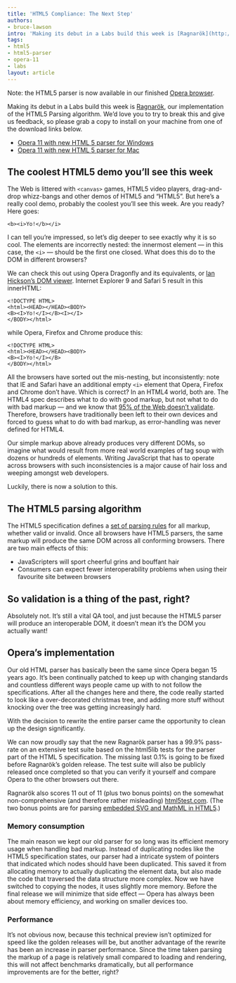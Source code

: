 ```yaml
---
title: 'HTML5 Compliance: The Next Step'
authors:
- bruce-lawson
intro: 'Making its debut in a Labs build this week is [Ragnarök](http://en.wikipedia.org/wiki/Ragnarök), our implementation of the HTML5 parsing algorithm. We’d love you to try to break this and give us feedback, so please grab a copy to install on your machine…'
tags:
- html5
- html5-parser
- opera-11
- labs
layout: article
---
```


Note: the HTML5 parser is now available in our finished [Opera browser][1].

[1]: http://www.opera.com/browser/

Making its debut in a Labs build this week is [Ragnarök][2], our implementation of the HTML5 Parsing algorithm. We’d love you to try to break this and give us feedback, so please grab a copy to install on your machine from one of the download links below.

[2]: http://en.wikipedia.org/wiki/Ragnarök

- [Opera 11 with new HTML 5 parser for Windows][3]
- [Opera 11 with new HTML 5 parser for Mac][4]

[3]: http://snapshot.opera.com/labs/ragnarok/Opera_1150_24581_en.exe
[4]: http://snapshot.opera.com/labs/ragnarok/Opera_11.50_24581.dmg

## The coolest HTML5 demo you’ll see this week

The Web is littered with `<canvas>` games, HTML5 video players, drag-and-drop whizz-bangs and other demos of HTML5 and “HTML5”. But here’s a really cool demo, probably the coolest you’ll see this week. Are you ready? Here goes:

	<b><i>Yo!</b></i>

I can tell you’re impressed, so let’s dig deeper to see exactly why it is so cool. The elements are incorrectly nested: the innermost element — in this case, the `<i>` — should be the first one closed. What does this do to the DOM in different browsers?

We can check this out using Opera Dragonfly and its equivalents, or [Ian Hickson’s DOM viewer][5]. Internet Explorer 9 and Safari 5 result in this innerHTML:

[5]: http://software.hixie.ch/utilities/js/live-dom-viewer/?%3C!DOCTYPE%20html%3E%0D%0A%3Cb%3E%3Ci%3EYo!%3C%2Fb%3E%3C%2Fi%3E

	<!DOCTYPE HTML>
	<html><HEAD></HEAD><BODY>
	<B><I>Yo!</I></B><I></I>
	</BODY></html>

while Opera, Firefox and Chrome produce this:

	<!DOCTYPE HTML>
	<html><HEAD></HEAD><BODY>
	<B><I>Yo!</I></B>
	</BODY></html>

All the browsers have sorted out the mis-nesting, but inconsistently: note that IE and Safari have an additional empty `<i>` element that Opera, Firefox and Chrome don’t have. Which is correct? In an HTML4 world, both are. The HTML4 spec describes what to do with good markup, but not what to do with bad markup — and we know that [95% of the Web doesn’t validate][6]. Therefore, browsers have traditionally been left to their own devices and forced to guess what to do with bad markup, as error-handling was never defined for HTML4.

[6]: http://dev.opera.com/articles/view/mama-markup-validation-report/

Our simple markup above already produces very different DOMs, so imagine what would result from more real world examples of tag soup with dozens or hundreds of elements. Writing JavaScript that has to operate across browsers with such inconsistencies is a major cause of hair loss and weeping amongst web developers.

Luckily, there is now a solution to this.

## The HTML5 parsing algorithm

The HTML5 specification defines a [set of parsing rules][7] for all markup, whether valid or invalid. Once all browsers have HTML5 parsers, the same markup will produce the same DOM across all conforming browsers. There are two main effects of this:

[7]: http://dev.w3.org/html5/spec/parsing.html#parsing

- JavaScripters will sport cheerful grins and bouffant hair
- Consumers can expect fewer interoperability problems when using their favourite site between browsers

## So validation is a thing of the past, right?

Absolutely not. It’s still a vital QA tool, and just because the HTML5 parser will produce an interoperable DOM, it doesn’t mean it’s the DOM you actually want!

## Opera’s implementation

Our old HTML parser has basically been the same since Opera began 15 years ago. It’s been continually patched to keep up with changing standards and countless different ways people came up with to not follow the specifications. After all the changes here and there, the code really started to look like a over-decorated christmas tree, and adding more stuff without knocking over the tree was getting increasingly hard.

With the decision to rewrite the entire parser came the opportunity to clean up the design significantly.

We can now proudly say that the new Ragnarök parser has a 99.9% pass-rate on an extensive test suite based on the html5lib tests for the parser part of the HTML 5 specification. The missing last 0.1% is going to be fixed before Ragnarök’s golden release. The test suite will also be publicly released once completed so that you can verify it yourself and compare Opera to the other browsers out there.

Ragnarök also scores 11 out of 11 (plus two bonus points) on the somewhat non-comprehensive (and therefore rather misleading) [html5test.com][8]. (The two bonus points are for parsing [embedded SVG and MathML in HTML5][9].)

[8]: http://html5test.com/
[9]: http://people.opera.com/brucel/articles/html5-mathml-svg.html

### Memory consumption

The main reason we kept our old parser for so long was its efficient memory usage when handling bad markup. Instead of duplicating nodes like the HTML5 specification states, our parser had a intricate system of pointers that indicated which nodes should have been duplicated. This saved it from allocating memory to actually duplicating the element data, but also made the code that traversed the data structure more complex. Now we have switched to copying the nodes, it uses slightly more memory. Before the final release we will minimize that side effect — Opera has always been about memory efficiency, and working on smaller devices too.

### Performance

It’s not obvious now, because this technical preview isn’t optimized for speed like the golden releases will be, but another advantage of the rewrite has been an increase in parser performance. Since the time taken parsing the markup of a page is relatively small compared to loading and rendering, this will not affect benchmarks dramatically, but all performance improvements are for the better, right?
